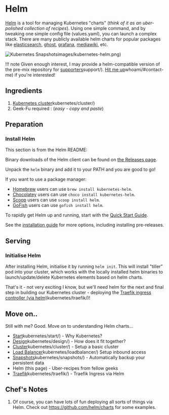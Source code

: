 # Helm

[Helm](https://github.com/helm/helm) is a tool for managing Kubernetes "charts" (_think of it as an uber-polished collection of recipes_). Using one simple command, and by tweaking one simple config file (values.yaml), you can launch a complex stack. There are many publicly available helm charts for popular packages like [elasticsearch](https://github.com/helm/charts/tree/master/stable/elasticsearch), [ghost](https://github.com/helm/charts/tree/master/stable/ghost), [grafana](https://github.com/helm/charts/tree/master/stable/grafana), [mediawiki](https://github.com/helm/charts/tree/master/stable/mediawiki), etc.

![Kubernetes Snapshots](https://geek-cookbook.funkypenguin.co.nz/)images/kubernetes-helm.png)

!!! note
    Given enough interest, I may provide a helm-compatible version of the pre-mix repository for [supporters](https://geek-cookbook.funkypenguin.co.nz/)support/). [Hit me up](https://geek-cookbook.funkypenguin.co.nz/)whoami/#contact-me) if you're interested!

## Ingredients

1. [Kubernetes cluster](https://geek-cookbook.funkypenguin.co.nz/)kubernetes/cluster/)
2. Geek-Fu required :  (_easy - copy and paste_)

## Preparation

### Install Helm

This section is from the Helm README:

Binary downloads of the Helm client can be found on [the Releases page](https://github.com/helm/helm/releases/latest).

Unpack the `helm` binary and add it to your PATH and you are good to go!

If you want to use a package manager:

- [Homebrew](https://brew.sh/) users can use `brew install kubernetes-helm`.
- [Chocolatey](https://chocolatey.org/) users can use `choco install kubernetes-helm`.
- [Scoop](https://scoop.sh/) users can use `scoop install helm`.
- [GoFish](https://gofi.sh/) users can use `gofish install helm`.

To rapidly get Helm up and running, start with the [Quick Start Guide](https://docs.helm.sh/using_helm/#quickstart-guide).

See the [installation guide](https://docs.helm.sh/using_helm/#installing-helm) for more options,
including installing pre-releases.


## Serving

### Initialise Helm

After installing Helm, initialise it by running ```helm init```. This will install "tiller" pod into your cluster, which works with the locally installed helm binaries to launch/update/delete Kubernetes elements based on helm charts.

That's it - not very exciting I know, but we'll need helm for the next and final step in building our Kubernetes cluster - deploying the [Traefik ingress controller (via helm)](https://geek-cookbook.funkypenguin.co.nz/)kubernetes/traefik/)!

## Move on..

Still with me? Good. Move on to understanding Helm charts...

* [Start](https://geek-cookbook.funkypenguin.co.nz/)kubernetes/start/) - Why Kubernetes?
* [Design](https://geek-cookbook.funkypenguin.co.nz/)kubernetes/design/) - How does it fit together?
* [Cluster](https://geek-cookbook.funkypenguin.co.nz/)kubernetes/cluster/) - Setup a basic cluster
* [Load Balancer](https://geek-cookbook.funkypenguin.co.nz/)kubernetes/loadbalancer/) Setup inbound access
* [Snapshots](https://geek-cookbook.funkypenguin.co.nz/)kubernetes/snapshots/) - Automatically backup your persistent data
* Helm (this page) - Uber-recipes from fellow geeks
* [Traefik](https://geek-cookbook.funkypenguin.co.nz/)kubernetes/traefik/) - Traefik Ingress via Helm



## Chef's Notes

1. Of course, you can have lots of fun deploying all sorts of things via Helm. Check out https://github.com/helm/charts for some examples.